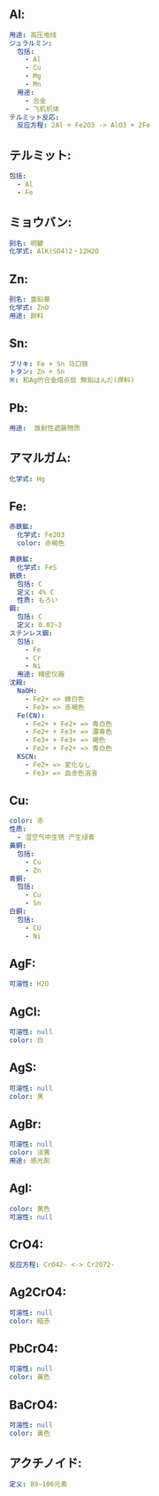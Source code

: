 ## Al:

```yaml
用途: 高压电线
ジュラルミン:
  包括:
    - Al
    - Cu
    - Mg
    - Mn
  用途:
    - 合金
    - 飞机机体
テルミット反応:
  反应方程: 2Al + Fe2O3 -> AlO3 + 2Fe

```

## テルミット:

```yaml
包括:
  - Al
  - Fe

```

## ミョウバン:

```yaml
别名: 明礬
化学式: AlK(SO4)2・12H2O

```

## Zn:

```yaml
别名: 亜鉛華
化学式: ZnO
用途: 颜料

```

## Sn:

```yaml
ブリキ: Fe + Sn 马口铁
トタン: Zn + Sn
※: 和Ag的合金熔点低 無鉛はんだ(焊料)

```

## Pb:

```yaml
用途:  放射性遮蔽物质

```

## アマルガム:

```yaml
化学式: Hg

```

## Fe:

```yaml
赤鉄鉱:
  化学式: Fe2O3
  color: 赤褐色

黄鉄鉱:
  化学式: FeS
銑鉄:
  包括: C
  定义: 4% C
  性质: もろい
鋼:
  包括: C
  定义: 0.02~2
ステンレス鋼:
  包括:
    - Fe
    - Cr
    - Ni
  用途: 精密仪器
沈殿:
  NaOH:
    - Fe2+ => 綠白色
    - Fe3+ => 赤褐色
  Fe(CN):
    - Fe2+ + Fe2+ => 青白色
    - Fe2+ + Fe3+ => 濃青色
    - Fe3+ + Fe3+ => 褐色
    - Fe2+ + Fe2+ => 青白色
  KSCN:
    - Fe2+ => 変化なし
    - Fe3+ => 血赤色溶液

```

## Cu:

```yaml
color: 赤
性质:
  - 湿空气中生锈 产生绿青
黃銅:
  包括:
    - Cu
    - Zn
青銅:
  包括:
    - Cu
    - Sn
白銅:
  包括:
    - CU
    - Ni

```

## AgF:

```yaml
可溶性: H2O

```

## AgCl:

```yaml
可溶性: null
color: 白

```

## AgS:

```yaml
可溶性: null
color: 黑

```

## AgBr:

```yaml
可溶性: null
color: 淡黄
用途: 感光剤

```

## AgI:

```yaml
color: 黄色
可溶性: null

```

## CrO4:

```yaml
反应方程: CrO42- <-> Cr2O72-

```

## Ag2CrO4:

```yaml
可溶性: null
color: 暗赤
```

## PbCrO4:

```yaml
可溶性: null
color: 黃色
```

## BaCrO4:

```yaml
可溶性: null
color: 黃色

```

## アクチノイド:

```yaml
定义: 89~106元素
```